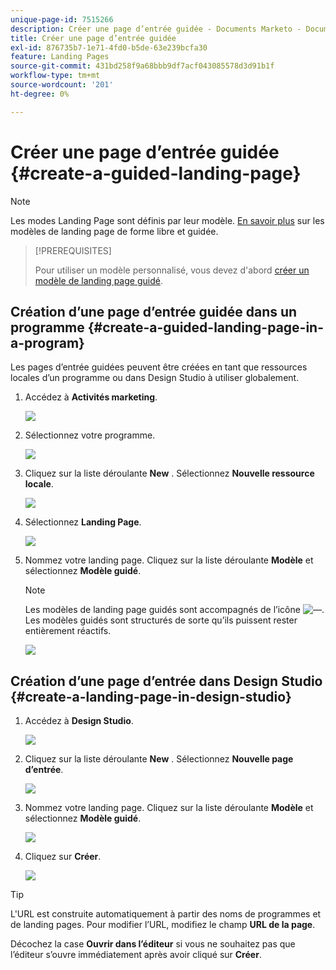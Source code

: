 ```yaml
---
unique-page-id: 7515266
description: Créer une page d’entrée guidée - Documents Marketo - Documentation du produit
title: Créer une page d’entrée guidée
exl-id: 876735b7-1e71-4fd0-b5de-63e239bcfa30
feature: Landing Pages
source-git-commit: 431bd258f9a68bbb9df7acf043085578d3d91b1f
workflow-type: tm+mt
source-wordcount: '201'
ht-degree: 0%

---
```


# Créer une page d’entrée guidée {#create-a-guided-landing-page}

>[!NOTE]
>
>Les modes Landing Page sont définis par leur modèle. [En savoir plus](/help/marketo/product-docs/demand-generation/landing-pages/understanding-landing-pages/understanding-free-form-vs-guided-landing-pages.md) sur les modèles de landing page de forme libre et guidée.

>[!PREREQUISITES]
>
>Pour utiliser un modèle personnalisé, vous devez d&#39;abord [ créer un modèle de landing page guidé](/help/marketo/product-docs/demand-generation/landing-pages/landing-page-templates/create-a-guided-landing-page-template.md).

## Création d’une page d’entrée guidée dans un programme {#create-a-guided-landing-page-in-a-program}

Les pages d’entrée guidées peuvent être créées en tant que ressources locales d’un programme ou dans Design Studio à utiliser globalement.

1. Accédez à **Activités marketing**.

   ![](assets/one-1.png)

1. Sélectionnez votre programme.

   ![](assets/image2015-5-26-9-3a24-3a2.png)

1. Cliquez sur la liste déroulante **New** . Sélectionnez **Nouvelle ressource locale**.

   ![](assets/image2015-5-26-9-3a25-3a36.png)

1. Sélectionnez **Landing Page**.

   ![](assets/four.png)

1. Nommez votre landing page. Cliquez sur la liste déroulante **Modèle** et sélectionnez **Modèle guidé**.

   >[!NOTE]
   >
   >Les modèles de landing page guidés sont accompagnés de l’icône ![—](assets/image2015-5-26-9-3a26-3a51.png). Les modèles guidés sont structurés de sorte qu’ils puissent rester entièrement réactifs.

   ![](assets/image2015-5-24-15-3a47-3a56.png)

## Création d’une page d’entrée dans Design Studio {#create-a-landing-page-in-design-studio}

1. Accédez à **Design Studio**.

   ![](assets/six.png)

1. Cliquez sur la liste déroulante **New** . Sélectionnez **Nouvelle page d’entrée**.

   ![](assets/seven.png)

1. Nommez votre landing page. Cliquez sur la liste déroulante **Modèle** et sélectionnez **Modèle guidé**.

   ![](assets/image2015-5-26-9-3a27-3a34.png)

1. Cliquez sur **Créer**.

   ![](assets/image2015-5-26-9-3a28-3a8.png)

>[!TIP]
>
>L&#39;URL est construite automatiquement à partir des noms de programmes et de landing pages. Pour modifier l’URL, modifiez le champ **URL de la page**.
>
>Décochez la case **Ouvrir dans l’éditeur** si vous ne souhaitez pas que l’éditeur s’ouvre immédiatement après avoir cliqué sur **Créer**.
